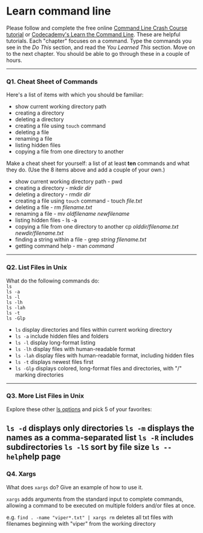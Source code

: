 # Learn command line

Please follow and complete the free online [Command Line Crash Course
tutorial](https://web.archive.org/web/20160708171659/http://cli.learncodethehardway.org/book/) or [Codecademy's Learn the Command Line](https://www.codecademy.com/learn/learn-the-command-line). These are helpful tutorials. Each "chapter" focuses on a command. Type the commands you see in the _Do This_ section, and read the _You Learned This_ section. Move on to the next chapter. You should be able to go through these in a couple of hours.

---

### Q1.  Cheat Sheet of Commands  

Here's a list of items with which you should be familiar:  
* show current working directory path
* creating a directory
* deleting a directory
* creating a file using `touch` command
* deleting a file
* renaming a file
* listing hidden files
* copying a file from one directory to another

Make a cheat sheet for yourself: a list of at least **ten** commands and what they do.  (Use the 8 items above and add a couple of your own.)  

> > 
* show current working directory path - pwd
* creating a directory - mkdir _dir_
* deleting a directory - rmdir _dir_
* creating a file using `touch` command - touch _file.txt_
* deleting a file - rm _filename.txt_
* renaming a file - mv _oldfilename_ _newfilename_
* listing hidden files - ls -a
* copying a file from one directory to another cp _olddir/filename.txt_ _newdir/filename.txt_
* finding a string within a file - grep _string_ _filename.txt_
* getting command help - man _command_
---

### Q2.  List Files in Unix   

What do the following commands do:  
`ls`  
`ls -a`  
`ls -l`  
`ls -lh`  
`ls -lah`  
`ls -t`  
`ls -Glp`  

> >
* `ls`       display directories and files within current working directory
* `ls -a`    include hidden files and folders
* `ls -l`    display long-format listing
* `ls -lh`   display files with human-readable format
* `ls -lah`  display files with human-readable format, including hidden files
* `ls -t`    displays newest files first
* `ls -Glp`  displays colored, long-format files and directories, with "/" marking directories
---

### Q3.  More List Files in Unix  

Explore these other [ls options](http://www.techonthenet.com/unix/basic/ls.php) and pick 5 of your favorites:

> >
`ls -d`    displays only directories
`ls -m`    displays the names as a comma-separated list
`ls -R`    includes subdirectories
`ls -lS`   sort by file size
`ls --help`help page
---

### Q4.  Xargs   

What does `xargs` do? Give an example of how to use it.

> > 
`xargs` adds arguments from the standard input to complete commands, allowing a command to be executed on multiple folders and/or files at once.

e.g. `find . -name "viper*.txt" | xargs rm` deletes all txt files with filenames beginning with "viper" from the working directory
 

